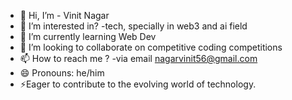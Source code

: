 - 👋 Hi, I’m - Vinit Nagar
- 👀 I’m interested in? -tech, specially in web3 and ai field 
- 🌱 I’m currently learning Web Dev
- 💞️ I’m looking to collaborate on competitive coding competitions
- 📫 How to reach me ? -via email nagarvinit56@gmail.com
- 😄 Pronouns: he/him  
- ⚡Eager to contribute to the evolving world of technology. 
<!---
sorxerer/sorxerer is a ✨ special ✨ repository because its `README.md` (this file) appears on your GitHub profile.
You can click the Preview link to take a look at your changes.
--->
